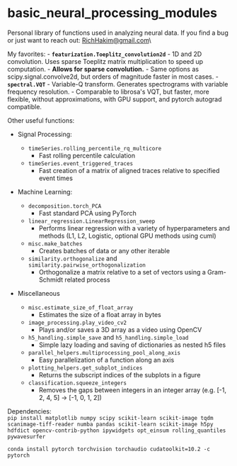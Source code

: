 #  basic_neural_processing_modules 
Personal library of functions used in analyzing neural data.
If you find a bug or just want to reach out: RichHakim@gmail.com\


My favorites:
    - **`featurization.Toeplitz_convolution2d`**
        - 1D and 2D convolution. Uses sparse Toeplitz matrix multiplication to speed up computation.
        - **Allows for sparse convolution.**
        - Same options as scipy.signal.convolve2d, but orders of magnitude faster in most cases.
    - **`spectral.VQT`**
        - Variable-Q transform. Generates spectrograms with variable frequency resolution.
        - Comparable to librosa's VQT, but faster, more flexible, without approximations, with GPU support, and pytorch autograd compatible.


Other useful functions:
- Signal Processing:
    - `timeSeries.rolling_percentile_rq_multicore`
        - Fast rolling percentile calculation
    -  `timeSeries.event_triggered_traces`
        - Fast creation of a matrix of aligned traces relative to specified event times

- Machine Learning:
    - `decomposition.torch_PCA`
        - Fast standard PCA using PyTorch
    - `linear_regression.LinearRegression_sweep`
        - Performs linear regression with a variety of hyperparameters and methods (L1, L2, Logistic, optional GPU methods using cuml)
    - `misc.make_batches`
        - Creates batches of data or any other iterable
    - `similarity.orthogonalize` and `similarity.pairwise_orthogonalization`
        - Orthogonalize a matrix relative to a set of vectors using a Gram-Schmidt related process

- Miscellaneous
    - `misc.estimate_size_of_float_array`
        - Estimates the size of a float array in bytes
    - `image_processing.play_video_cv2`
        - Plays and/or saves a 3D array as a video using OpenCV
    - `h5_handling.simple_save` and `h5_handling.simple_load`
        - Simple lazy loading and saving of dictionaries as nested h5 files
    - `parallel_helpers.multiprocessing_pool_along_axis`
        - Easy parallelization of a function along an axis
    - `plotting_helpers.get_subplot_indices`
        - Returns the subscript indices of the subplots in a figure
    - `classification.squeeze_integers`
        - Removes the gaps between integers in an integer array (e.g. [-1, 2, 4, 5] -> [-1, 0, 1, 2])

Dependencies: \
```pip install matplotlib numpy scipy scikit-learn scikit-image tqdm scanimage-tiff-reader numba pandas scikit-learn scikit-image h5py hdfdict opencv-contrib-python ipywidgets opt_einsum rolling_quantiles pywavesurfer```

```conda install pytorch torchvision torchaudio cudatoolkit=10.2 -c pytorch```

